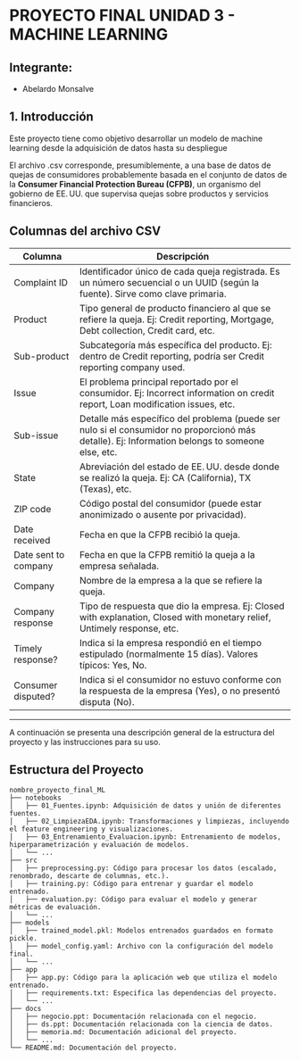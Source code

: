 
# PROYECTO FINAL UNIDAD 3 - MACHINE LEARNING

## Integrante:
- Abelardo Monsalve

## 1. Introducción
Este proyecto tiene como objetivo desarrollar un modelo de machine learning desde la adquisición de datos hasta su despliegue 

El archivo .csv corresponde, presumiblemente, a una base de datos de quejas de consumidores probablemente basada en el conjunto de datos de la **Consumer Financial Protection Bureau (CFPB)**, un organismo del gobierno de EE. UU. que supervisa quejas sobre productos y servicios financieros.

## Columnas del archivo CSV
Columna	| Descripción
---|---
Complaint ID | Identificador único de cada queja registrada. Es un número secuencial o un UUID (según la fuente). Sirve como clave primaria.
Product	| Tipo general de producto financiero al que se refiere la queja. Ej: Credit reporting, Mortgage, Debt collection, Credit card, etc.
Sub-product	| Subcategoría más específica del producto. Ej: dentro de Credit reporting, podría ser Credit reporting company used.
Issue |	El problema principal reportado por el consumidor. Ej: Incorrect information on credit report, Loan modification issues, etc.
Sub-issue |	Detalle más específico del problema (puede ser nulo si el consumidor no proporcionó más detalle). Ej: Information belongs to someone else, etc.
State |	Abreviación del estado de EE. UU. desde donde se realizó la queja. Ej: CA (California), TX (Texas), etc.
ZIP code |	Código postal del consumidor (puede estar anonimizado o ausente por privacidad).
Date received |	Fecha en que la CFPB recibió la queja.
Date sent to company |	Fecha en que la CFPB remitió la queja a la empresa señalada.
Company	| Nombre de la empresa a la que se refiere la queja.
Company response |	Tipo de respuesta que dio la empresa. Ej: Closed with explanation, Closed with monetary relief, Untimely response, etc.
Timely response? |	Indica si la empresa respondió en el tiempo estipulado (normalmente 15 días). Valores típicos: Yes, No.
Consumer disputed?	| Indica si el consumidor no estuvo conforme con la respuesta de la empresa (Yes), o no presentó disputa (No).
---

A continuación se presenta una descripción general de la estructura del proyecto y las instrucciones para su uso.

## Estructura del Proyecto

```
nombre_proyecto_final_ML
├── notebooks
│   ├── 01_Fuentes.ipynb: Adquisición de datos y unión de diferentes fuentes.
│   ├── 02_LimpiezaEDA.ipynb: Transformaciones y limpiezas, incluyendo el feature engineering y visualizaciones.
│   ├── 03_Entrenamiento_Evaluacion.ipynb: Entrenamiento de modelos, hiperparametrización y evaluación de modelos.
│   └── ...
├── src
│   ├── preprocessing.py: Código para procesar los datos (escalado, renombrado, descarte de columnas, etc.).
│   ├── training.py: Código para entrenar y guardar el modelo entrenado.
│   ├── evaluation.py: Código para evaluar el modelo y generar métricas de evaluación.
│   └── ...
├── models
│   ├── trained_model.pkl: Modelos entrenados guardados en formato pickle.
│   ├── model_config.yaml: Archivo con la configuración del modelo final.
│   └── ...
├── app
│   ├── app.py: Código para la aplicación web que utiliza el modelo entrenado.
│   ├── requirements.txt: Especifica las dependencias del proyecto.
│   └── ...
├── docs
│   ├── negocio.ppt: Documentación relacionada con el negocio.
│   ├── ds.ppt: Documentación relacionada con la ciencia de datos.
│   ├── memoria.md: Documentación adicional del proyecto.
│   └── ...
└── README.md: Documentación del proyecto.

